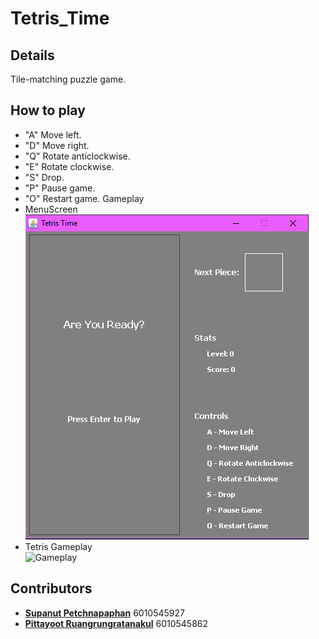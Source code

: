 # Tetris_Time
## Details
Tile-matching puzzle game.
## How to play
- "A" Move left.
- "D" Move right.
- "Q" Rotate anticlockwise.
- "E" Rotate clockwise.
- "S" Drop.
- "P" Pause game.
- "O" Restart game.
  Gameplay
- MenuScreen   
![Menu screen](Capture.PNG)
- Tetris Gameplay   
![Gameplay](Capture1.PNG)
## Contributors
- [**Supanut Petchnapaphan**](https://github.com/SupanutK) 6010545927
- [**Pittayoot Ruangrungratanakul**](https://github.com/khaopanbit) 6010545862
